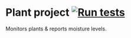 # Plant project [![Run tests](https://github.com/DevilinAus/plantproject/actions/workflows/test.yml/badge.svg?branch=main)](https://github.com/DevilinAus/plantproject/actions/workflows/test.yml)

Monitors plants & reports moisture levels.
